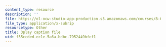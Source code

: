 ```yaml
---
content_type: resource
description: ''
file: https://ol-ocw-studio-app-production.s3.amazonaws.com/courses/8-06-quantum-physics-iii-spring-2018/f55ccdedec1e5a6abdbc7952449bfcf1_Prx5mnE7BUM.vtt
file_type: application/x-subrip
resourcetype: Other
title: 3play caption file
uid: f55ccded-ec1e-5a6a-bdbc-7952449bfcf1
---
```

